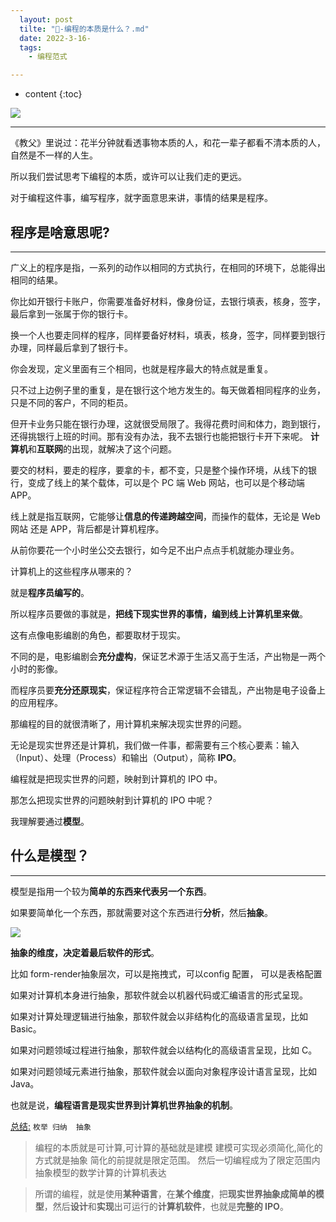 ```yaml
---
  layout: post
  tilte: "🧬-编程的本质是什么？.md"
  date: 2022-3-16-
  tags: 
    - 编程范式

---
```



* content
{:toc}


  
![](https://upload-images.jianshu.io/upload_images/15312191-6d216b95a83961e8.jpg?imageMogr2/auto-orient/strip%7CimageView2/2/w/1240)



---

《教父》里说过：花半分钟就看透事物本质的人，和花一辈子都看不清本质的人，自然是不一样的人生。



所以我们尝试思考下编程的本质，或许可以让我们走的更远。



对于编程这件事，编写程序，就字面意思来讲，事情的结果是程序。



## 程序是啥意思呢?
----



广义上的程序是指，一系列的动作以相同的方式执行，在相同的环境下，总能得出相同的结果。



你比如开银行卡账户，你需要准备好材料，像身份证，去银行填表，核身，签字，最后拿到一张属于你的银行卡。



换一个人也要走同样的程序，同样要备好材料，填表，核身，签字，同样要到银行办理，同样最后拿到了银行卡。



你会发现，定义里面有三个相同，也就是程序最大的特点就是重复。



只不过上边例子里的重复，是在银行这个地方发生的。每天做着相同程序的业务，只是不同的客户，不同的柜员。



但开卡业务只能在银行办理，这就很受局限了。我得花费时间和体力，跑到银行，还得挑银行上班的时间。那有没有办法，我不去银行也能把银行卡开下来呢。
**计算机**和**互联网**的出现，就解决了这个问题。

要交的材料，要走的程序，要拿的卡，都不变，只是整个操作环境，从线下的银行，变成了线上的某个载体，可以是个 PC 端 Web 网站，也可以是个移动端 APP。

线上就是指互联网，它能够让**信息的传递跨越空间**，而操作的载体，无论是 Web 网站 还是 APP，背后都是计算机程序。

从前你要花一个小时坐公交去银行，如今足不出户点点手机就能办理业务。

计算机上的这些程序从哪来的？

就是**程序员编写的**。

所以程序员要做的事就是，**把线下现实世界的事情，编到线上计算机里来做**。

这有点像电影编剧的角色，都要取材于现实。

不同的是，电影编剧会**充分虚构**，保证艺术源于生活又高于生活，产出物是一两个小时的影像。

而程序员要**充分还原现实**，保证程序符合正常逻辑不会错乱，产出物是电子设备上的应用程序。

那编程的目的就很清晰了，用计算机来解决现实世界的问题。

无论是现实世界还是计算机，我们做一件事，都需要有三个核心要素：输入（Input）、处理（Process）和输出（Output），简称 **IPO**。

编程就是把现实世界的问题，映射到计算机的 IPO 中。

那怎么把现实世界的问题映射到计算机的 IPO 中呢？

我理解要通过**模型**。

## 什么是模型？
---
模型是指用一个较为**简单的东西来代表另一个东西**。

如果要简单化一个东西，那就需要对这个东西进行**分析**，然后**抽象**。

![](https://upload-images.jianshu.io/upload_images/15312191-9aa310b8c275aee5?imageMogr2/auto-orient/strip%7CimageView2/2/w/1240)

**抽象的维度，决定着最后软件的形式**。

比如 form-render抽象层次，可以是拖拽式，可以config 配置， 可以是表格配置

如果对计算机本身进行抽象，那软件就会以机器代码或汇编语言的形式呈现。

如果对计算处理逻辑进行抽象，那软件就会以非结构化的高级语言呈现，比如 Basic。

如果对问题领域过程进行抽象，那软件就会以结构化的高级语言呈现，比如 C。

如果对问题领域元素进行抽象，那软件就会以面向对象程序设计语言呈现，比如 Java。

也就是说，**编程语言是现实世界到计算机世界抽象的机制**。

[总结:](@previous) `枚举 归纳  抽象`
>编程的本质就是可计算,可计算的基础就是建模
建模可实现必须简化,简化的方式就是抽象
简化的前提就是限定范围。
然后一切编程成为了限定范围内抽象模型的数学计算的计算机表达



> 所谓的编程，就是使用**某种语言**，在**某个维度**，把**现实世界抽象成简单的模型**，然后**设计**和**实现**出可运行的**计算机软件**，也就是**完整的 IPO**。


